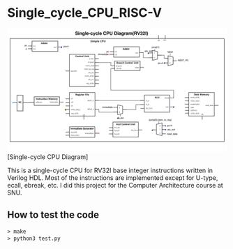 # Single_cycle_CPU_RISC-V

![image](Single-cycle_CPU_diagram.jpg)
[Single-cycle CPU Diagram]

This is a single-cycle CPU for RV32I base integer instructions written in Verilog HDL. Most of the instructions are implemented except for U-type, ecall, ebreak, etc. I did this project for the Computer Architecture course at SNU.


## How to test the code
```
> make
> python3 test.py
```